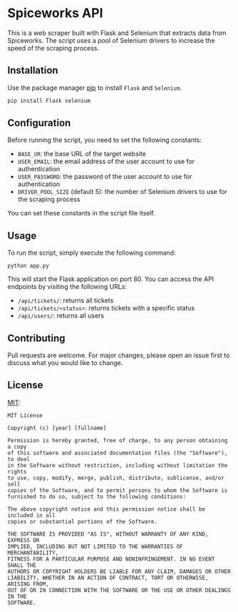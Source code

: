 # Spiceworks API

This is a web scraper built with Flask and Selenium that extracts data from Spiceworks. The script uses a pool of Selenium drivers to increase the speed of the scraping process.

## Installation

Use the package manager [pip](https://pip.pypa.io/en/stable/) to install `Flask` and `Selenium`.

```bash
pip install Flask selenium
```

## Configuration

Before running the script, you need to set the following constants:
- `BASE_UR`: the base URL of the target website
- `USER_EMAIL`: the email address of the user account to use for authentication
- `USER_PASSWORD`: the password of the user account to use for authentication
- `DRIVER_POOL_SIZE` (default 5): the number of Selenium drivers to use for the scraping process

You can set these constants in the script file itself.


## Usage

To run the script, simply execute the following command:
```
python app.py
```

This will start the Flask application on port 80. You can access the API endpoints by visiting the following URLs:
- `/api/tickets/`: returns all tickets
- `/api/tickets/<status>`: returns tickets with a specific status
- `/api/users/`: returns all users

## Contributing

Pull requests are welcome. For major changes, please open an issue first
to discuss what you would like to change.

## License

[MIT](https://choosealicense.com/licenses/mit/):
```
MIT License

Copyright (c) [year] [fullname]

Permission is hereby granted, free of charge, to any person obtaining a copy
of this software and associated documentation files (the "Software"), to deal
in the Software without restriction, including without limitation the rights
to use, copy, modify, merge, publish, distribute, sublicense, and/or sell
copies of the Software, and to permit persons to whom the Software is
furnished to do so, subject to the following conditions:

The above copyright notice and this permission notice shall be included in all
copies or substantial portions of the Software.

THE SOFTWARE IS PROVIDED "AS IS", WITHOUT WARRANTY OF ANY KIND, EXPRESS OR
IMPLIED, INCLUDING BUT NOT LIMITED TO THE WARRANTIES OF MERCHANTABILITY,
FITNESS FOR A PARTICULAR PURPOSE AND NONINFRINGEMENT. IN NO EVENT SHALL THE
AUTHORS OR COPYRIGHT HOLDERS BE LIABLE FOR ANY CLAIM, DAMAGES OR OTHER
LIABILITY, WHETHER IN AN ACTION OF CONTRACT, TORT OR OTHERWISE, ARISING FROM,
OUT OF OR IN CONNECTION WITH THE SOFTWARE OR THE USE OR OTHER DEALINGS IN THE
SOFTWARE.
```
